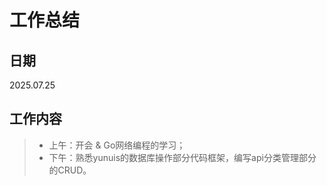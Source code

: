 # **工作总结**

## 日期

2025.07.25

## 工作内容

> - 上午：开会 & Go网络编程的学习；
> - 下午：熟悉yunuis的数据库操作部分代码框架，编写api分类管理部分的CRUD。